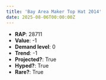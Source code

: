 ```yaml
---
title: 'Bay Area Maker Top Hat 2014'
date: 2025-08-06T00:00:00Z
---
```

- **RAP**: 28711
- **Value**: -1
- **Demand level**: 0
- **Trend**: -1
- **Projected?**: True
- **Hyped?**: True
- **Rare?**: True
